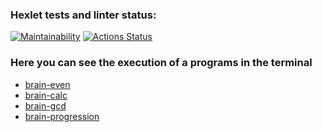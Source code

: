 ### Hexlet tests and linter status:

[![Maintainability](https://api.codeclimate.com/v1/badges/dfc50c2d88cd46d069c1/maintainability)](https://codeclimate.com/github/expant/frontend-project-44)
[![Actions Status](https://github.com/expant/frontend-project-44/workflows/hexlet-check/badge.svg)](https://github.com/expant/frontend-project-44/actions)

### Here you can see the execution of a programs in the terminal

* [brain-even](https://asciinema.org/a/obDcIPkX2vDfcz8ExtjCeToAx)
* [brain-calc](https://asciinema.org/a/zNSoDgp4U44NwFDGQrlPQXW9T)
* [brain-gcd](https://asciinema.org/a/hkxVfBdZbdkU2Efgeb4ASk6HT)
* [brain-progression](https://asciinema.org/a/sg9nehUbICMFScTKSDm2cx1jK)